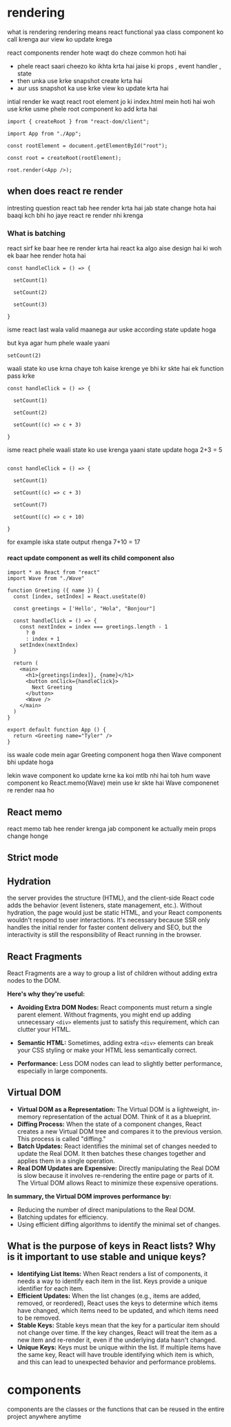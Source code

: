 # rendering 
what is rendering 
rendering means react functional yaa class component ko call krenga aur view ko update krega

react components render hote waqt do cheze common hoti hai 
 - phele react saari cheezo ko ikhta krta hai jaise ki props , event handler , state 
 - then unka use krke snapshot create krta hai 
 - aur uss snapshot ka use krke view ko update krta hai 


intial render ke waqt react root element jo ki index.html mein hoti hai woh use krke usme phele root component ko add krta hai 


```
import { createRoot } from "react-dom/client";

import App from "./App";

const rootElement = document.getElementById("root");

const root = createRoot(rootElement);

root.render(<App />);
```

## when does react re render

intresting question 
react tab hee render krta hai jab state change hota hai baaqi kch bhi ho jaye react re render nhi krenga 

### What is batching

react sirf ke baar hee re render krta hai react ka algo aise design hai ki woh ek baar hee render hota hai 

```
const handleClick = () => {

  setCount(1)

  setCount(2)

  setCount(3)

}
```


isme react last wala valid maanega aur uske according state update hoga 


but kya agar hum phele waale yaani 
```
setCount(2)
```
waali state ko use krna chaye toh kaise krenge 
ye bhi kr skte hai ek function pass krke 
```
const handleClick = () => {

  setCount(1)

  setCount(2)

  setCount((c) => c + 3)

}
```
 isme react phele waali state ko use krenga
yaani state update hoga 2+3 = 5


```

const handleClick = () => {

  setCount(1)

  setCount((c) => c + 3)

  setCount(7)

  setCount((c) => c + 10)

}
```
for example iska state output rhenga 7+10 = 17 



#### react update component as well its child component also 

```
import * as React from "react"
import Wave from "./Wave"

function Greeting ({ name }) {
  const [index, setIndex] = React.useState(0)

  const greetings = ['Hello', "Hola", "Bonjour"]

  const handleClick = () => {
    const nextIndex = index === greetings.length - 1
      ? 0
      : index + 1
    setIndex(nextIndex)
  }

  return (
    <main>
      <h1>{greetings[index]}, {name}</h1>
      <button onClick={handleClick}>
        Next Greeting
      </button>
      <Wave />
    </main>
  )
}

export default function App () {
  return <Greeting name="Tyler" />
}
```
 iss waale code mein agar Greeting component hoga then Wave component bhi update hoga

lekin wave component ko update krne ka koi mtlb nhi hai 
toh hum wave component ko React.memo(Wave)
mein use kr skte hai 
Wave componenet re render naa ho

## React memo 

react memo tab hee render krenga jab component ke actually mein props change honge

## Strict mode 


## Hydration
the server provides the structure (HTML), and the client-side React code adds the behavior (event listeners, state management, etc.). Without hydration, the page would just be static HTML, and your React components wouldn't respond to user interactions. It's necessary because SSR only handles the initial render for faster content delivery and SEO, but the interactivity is still the responsibility of React running in the browser.

## React Fragments

React Fragments are a way to group a list of children without adding extra nodes to the DOM.

**Here's why they're useful:**

- **Avoiding Extra DOM Nodes:** React components must return a single parent element. Without fragments, you might end up adding unnecessary `<div>` elements just to satisfy this requirement, which can clutter your HTML.

- **Semantic HTML:** Sometimes, adding extra `<div>` elements can break your CSS styling or make your HTML less semantically correct.
- **Performance:** Less DOM nodes can lead to slightly better performance, especially in large components.

## Virtual DOM

- **Virtual DOM as a Representation:** The Virtual DOM is a lightweight, in-memory representation of the actual DOM. Think of it as a blueprint.
- **Diffing Process:** When the state of a component changes, React creates a new Virtual DOM tree and compares it to the previous version. This process is called "diffing."
- **Batch Updates:** React identifies the minimal set of changes needed to update the Real DOM. It then batches these changes together and applies them in a single operation.
- **Real DOM Updates are Expensive:** Directly manipulating the Real DOM is slow because it involves re-rendering the entire page or parts of it. The Virtual DOM allows React to minimize these expensive operations.

**In summary, the Virtual DOM improves performance by:**

- Reducing the number of direct manipulations to the Real DOM.
- Batching updates for efficiency.
- Using efficient diffing algorithms to identify the minimal set of changes.

## **What is the purpose of keys in React lists? Why is it important to use stable and unique keys?**

- **Identifying List Items:** When React renders a list of components, it needs a way to identify each item in the list. Keys provide a unique identifier for each item.
- **Efficient Updates:** When the list changes (e.g., items are added, removed, or reordered), React uses the keys to determine which items have changed, which items need to be updated, and which items need to be removed.
- **Stable Keys:** Stable keys mean that the key for a particular item should not change over time. If the key changes, React will treat the item as a new item and re-render it, even if the underlying data hasn't changed.
- **Unique Keys:** Keys must be unique within the list. If multiple items have the same key, React will have trouble identifying which item is which, and this can lead to unexpected behavior and performance problems.
# components
components are the classes or the functions that can be reused in the entire project anywhere anytime 
